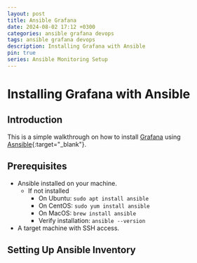 ```yaml
---
layout: post
title: Ansible Grafana
date: 2024-08-02 17:12 +0300
categories: ansible grafana devops
tags: ansible grafana devops
description: Installing Grafana with Ansible
pin: true
series: Ansible Monitoring Setup
---
```


# Installing Grafana with Ansible

## Introduction

This is a simple walkthrough on how to install [Grafana](https://grafana.com/) using [Asnsible](https://www.ansible.com/){:target="_blank"}.

## Prerequisites

- Ansible installed on your machine.
  - If not installed
    - On Ubuntu: `sudo apt install ansible`
    - On CentOS: `sudo yum install ansible`
    - On MacOS: `brew install ansible`
    - Verify installation: `ansible --version`
- A target machine with SSH access.

## Setting Up Ansible Inventory
